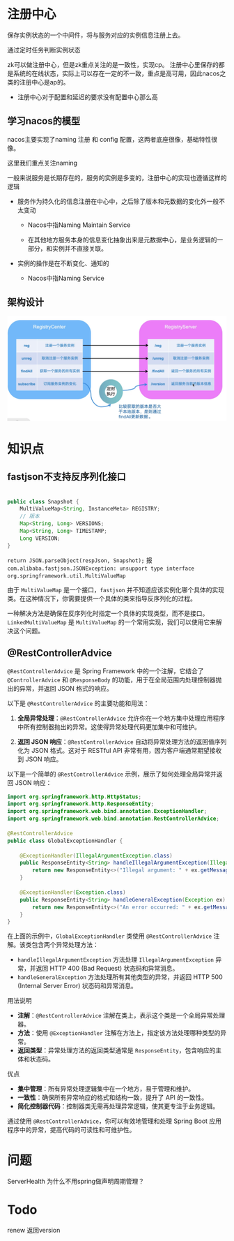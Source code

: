 # 注册中心

保存实例状态的一个中间件，将与服务对应的实例信息注册上去。

通过定时任务判断实例状态





zk可以做注册中心，但是zk重点关注的是一致性，实现cp。 注册中心里保存的都是系统的在线状态，实际上可以存在一定的不一致，重点是高可用，因此nacos之类的注册中心是ap的。

- 注册中心对于配置和延迟的要求没有配置中心那么高

## 学习nacos的模型

nacos主要实现了naming 注册 和 config 配置，这两者底座很像，基础特性很像。

这里我们重点关注naming

一般来说服务是长期存在的，服务的实例是多变的，注册中心的实现也遵循这样的逻辑

- 服务作为持久化的信息注册在中心中，之后除了版本和元数据的变化外一般不太变动
  
  - Nacos中指Naming Maintain Service
  
  - 在其他地方服务本身的信息变化抽象出来是元数据中心，是业务逻辑的一部分，和实例并不直接关联。

- 实例的操作是在不断变化、通知的
  
  - Nacos中指Naming Service



## 架构设计

![](assets/2024-05-13-18-49-55-image.png)







# 知识点

## fastjson不支持反序列化接口

```java

public class Snapshot {
    MultiValueMap<String, InstanceMeta> REGISTRY;
    // 版本
    Map<String, Long> VERSIONS;
    Map<String, Long> TIMESTAMP;
    Long VERSION;
}

```



`return JSON.parseObject(respJson, Snapshot);` 报`com.alibaba.fastjson.JSONException: unsupport type interface org.springframework.util.MultiValueMap`



由于 `MultiValueMap` 是一个接口，`fastjson` 并不知道应该实例化哪个具体的实现类。在这种情况下，你需要提供一个具体的类来指导反序列化的过程。

一种解决方法是确保在反序列化时指定一个具体的实现类型，而不是接口。`LinkedMultiValueMap` 是 `MultiValueMap` 的一个常用实现，我们可以使用它来解决这个问题。



## @RestControllerAdvice

`@RestControllerAdvice` 是 Spring Framework 中的一个注解，它结合了 `@ControllerAdvice` 和 `@ResponseBody` 的功能，用于在全局范围内处理控制器抛出的异常，并返回 JSON 格式的响应。

以下是 `@RestControllerAdvice` 的主要功能和用法：

1. **全局异常处理**：`@RestControllerAdvice` 允许你在一个地方集中处理应用程序中所有控制器抛出的异常。这使得异常处理代码更加集中和可维护。

2. **返回 JSON 响应**：`@RestControllerAdvice` 自动将异常处理方法的返回值序列化为 JSON 格式。这对于 RESTful API 非常有用，因为客户端通常期望接收到 JSON 响应。



以下是一个简单的 `@RestControllerAdvice` 示例，展示了如何处理全局异常并返回 JSON 响应：

```java
import org.springframework.http.HttpStatus;
import org.springframework.http.ResponseEntity;
import org.springframework.web.bind.annotation.ExceptionHandler;
import org.springframework.web.bind.annotation.RestControllerAdvice;

@RestControllerAdvice
public class GlobalExceptionHandler {

    @ExceptionHandler(IllegalArgumentException.class)
    public ResponseEntity<String> handleIllegalArgumentException(IllegalArgumentException ex) {
        return new ResponseEntity<>("Illegal argument: " + ex.getMessage(), HttpStatus.BAD_REQUEST);
    }

    @ExceptionHandler(Exception.class)
    public ResponseEntity<String> handleGeneralException(Exception ex) {
        return new ResponseEntity<>("An error occurred: " + ex.getMessage(), HttpStatus.INTERNAL_SERVER_ERROR);
    }
}
```

在上面的示例中，`GlobalExceptionHandler` 类使用 `@RestControllerAdvice` 注解。该类包含两个异常处理方法：

- `handleIllegalArgumentException` 方法处理 `IllegalArgumentException` 异常，并返回 HTTP 400 (Bad Request) 状态码和异常消息。
- `handleGeneralException` 方法处理所有其他类型的异常，并返回 HTTP 500 (Internal Server Error) 状态码和异常消息。

用法说明

- **注解**：`@RestControllerAdvice` 注解在类上，表示这个类是一个全局异常处理器。
- **方法**：使用 `@ExceptionHandler` 注解在方法上，指定该方法处理哪种类型的异常。
- **返回类型**：异常处理方法的返回类型通常是 `ResponseEntity`，包含响应的主体和状态码。

优点

- **集中管理**：所有异常处理逻辑集中在一个地方，易于管理和维护。
- **一致性**：确保所有异常响应的格式和结构一致，提升了 API 的一致性。
- **简化控制器代码**：控制器类无需再处理异常逻辑，使其更专注于业务逻辑。

通过使用 `@RestControllerAdvice`，你可以有效地管理和处理 Spring Boot 应用程序中的异常，提高代码的可读性和可维护性。





# 问题

ServerHealth 为什么不用spring做声明周期管理？





# Todo

renew 返回version
